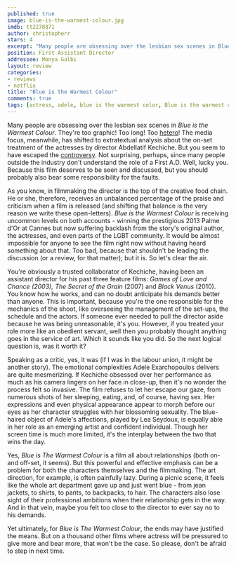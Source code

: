 ```yaml
---
published: true
image: blue-is-the-warmest-colour.jpg
imdb: tt2278871
author: christopherr 
stars: 4
excerpt: "Many people are obsessing over the lesbian sex scenes in Blue is the Warmest Colour. They're too graphic! Too long! Too hetero!"
position: First Assistant Director
addressee: Monya Galbi
layout: review
categories:
- reviews
- netflix
title: "Blue is the Warmest Colour"
comments: true
tags: [actress, adele, blue is the warmest color, Blue is the warmest colour, Cannes 2013, controversy, first assistant director, graphic, la vie d'adele, lesbian, Letters, novel, nudity]
---
```

Many people are obsessing over the lesbian sex scenes in _Blue is the Warmest Colour_. They're too graphic! Too long! Too [hetero][1]! The media focus, meanwhile, has shifted to extratextual analysis about the on-set treatment of the actresses by director Abdellatif Kechiche. But you seem to have escaped the [controversy][2]. Not surprising, perhaps, since many people outside the industry don't understand the role of a First A.D. Well, lucky you. Because this film deserves to be seen and discussed, but you should probably also bear some responsibility for the faults.

   [1]: http://www.slate.com/blogs/outward/2013/11/12/_lesbians_react_to_sex_scenes_in_blue_is_the_warmest_color_one_lesbian_s.html
   [2]: http://www.theguardian.com/film/2013/sep/25/blue-warmest-colour

As you know, in filmmaking the director is the top of the creative food chain. He or she, therefore, receives an unbalanced percentage of the praise and criticism when a film is released (and shifting that balance is the very reason we write these open-letters). _Blue is the Warmest Colour_ is receiving uncommon levels on both accounts - winning the prestigious 2013 Palme d'Or at Cannes but now suffering backlash from the story's original author, the actresses, and even parts of the LGBT community. It would be almost impossible for anyone to see the film right now without having heard something about that. Too bad, because that shouldn't be leading the discussion (or a review, for that matter); but it is. So let's clear the air.

You're obviously a trusted collaborator of Kechiche, having been an assistant director for his past three feature films: _Games of Love and Chance _(2003)_,_ _The Secret of the Grain_ (2007) and _Black Venus_ (2010).  You know how he works, and can no doubt anticipate his demands better than anyone. This is important, because you're the one responsible for the mechanics of the shoot, like overseeing the management of the set-ups, the schedule and the actors. If someone ever needed to pull the director aside because he was being unreasonable, it's you. However, if you treated your role more like an obedient servant, well then you probably thought anything goes in the service of art. Which it sounds like you did. So the next logical question is, was it worth it?

Speaking as a critic, yes, it was (if I was in the labour union, it might be another story). The emotional complexities Adele Exarchopoulos delivers are quite mesmerizing. If Kechiche obsessed over her performance as much as his camera lingers on her face in close-up, then it's no wonder the process felt so invasive. The film refuses to let her escape our gaze, from numerous shots of her sleeping, eating, and, of course, having sex. Her expressions and even physical appearance appear to morph before our eyes as her character struggles with her blossoming sexuality. The blue-haired object of Adele's affections, played by Lea Seydoux, is equally able in her role as an emerging artist and confident individual. Though her screen time is much more limited, it's the interplay between the two that wins the day.

Yes, _Blue is The Warmest Colour_ is a film all about relationships (both on- and off-set, it seems). But this powerful and effective emphasis can be a problem for both the characters themselves and the filmmaking. The art direction, for example, is often painfully lazy. During a picnic scene, it feels like the whole art department gave up and just went blue - from jean jackets, to shirts, to pants, to backpacks, to hair.  The characters also lose sight of their professional ambitions when their relationship gets in the way. And in that vein, maybe you felt too close to the director to ever say no to his demands.

Yet ultimately, for _Blue is The Warmest Colour_, the ends may have justified the means. But on a thousand other films where actress will be pressured to give more and bear more, that won't be the case. So please, don't be afraid to step in next time.